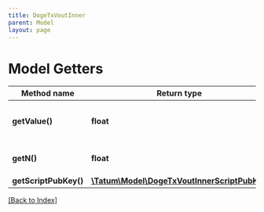 ```yaml
---
title: DogeTxVoutInner
parent: Model
layout: page
---
```


# Model Getters

Method name | Return type | Description | Notes
------------ | ------------- | ------------- | -------------
**getValue()** | **float** | Amount of UTXO in 1/1000000 DOGE. | [optional]
**getN()** | **float** | Transaction index of the output. | [optional]
**getScriptPubKey()** | [**\Tatum\Model\DogeTxVoutInnerScriptPubKey**](DogeTxVoutInnerScriptPubKey.md) |  | [optional]

[[Back to Index]](../index.md)
